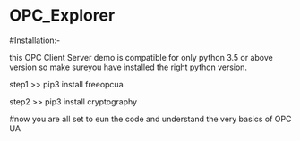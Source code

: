 # OPC_Explorer

#Installation:-
 
 this OPC Client Server demo is compatible for only python 3.5 or above version so make sureyou have installed the right python version.
 
 step1 >> pip3 install freeopcua
  
 step2 >> pip3 install cryptography
 
 #now you are all set to eun the code and understand the very basics of OPC UA
